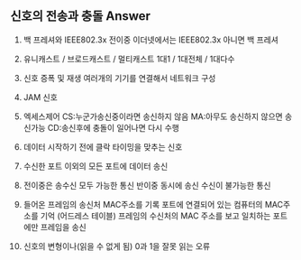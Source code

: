 ## 신호의 전송과 충돌 Answer

1. 백 프레셔와 IEEE802.3x
   전이중 이더넷에서는 IEEE802.3x
   아니면 백 프레셔

2. 유니캐스트 / 브로드캐스트 / 멀티캐스트
   1대1 / 1대전체 / 1대다수

3. 신호 증폭 및 재생
   여러개의 기기를 연결해서 네트워크 구성

4. JAM 신호

5. 엑세스제어
   CS:누군가송신중이라면 송신하지 않음
   MA:아무도 송신하지 않으면 송신가능
   CD:송신후에 충돌이 일어나면 다시 수행

6. 데이터 시작하기 전에 클락 타이밍을 맞추는 신호

7. 수신한 포트 이외의 모든 포트에 데이터 송신

8. 전이중은 송수신 모두 가능한 통신
   반이중 동시에 송신 수신이 불가능한 통신

9. 들어온 프레임의 송신처 MAC주소를 기록
   포트에 연결되어 있는 컴퓨터의 MAC주소를 기억 (어드레스 테이블)
   프레임의 수신처의 MAC 주소를 보고 일치하는 포트에만 프레임을 송신

10. 신호의 변형이나(읽을 수 없게 됨) 0과 1을 잘못 읽는 오류

